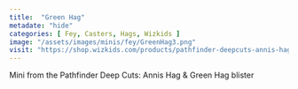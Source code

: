 ```yaml
---
title:  "Green Hag"
metadate: "hide"
categories: [ Fey, Casters, Hags, Wizkids ]
image: "/assets/images/minis/fey/GreenHag3.png"
visit: "https://shop.wizkids.com/products/pathfinder-deepcuts-annis-hag-green-hag"
---
```

Mini from the Pathfinder Deep Cuts: Annis Hag & Green Hag blister